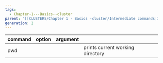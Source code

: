 ```yaml
---
tags:
  - Chapter-1---Basics--cluster
parent: "[[CLUSTERS/Chapter 1 - Basics -cluster/Intermediate commands|Intermediate commands]]"
generation: 2
---
```


| command | option | argument |                                  |
| :------ | :----- | -------- | :------------------------------- |
| pwd     |        |          | prints current working directory |

